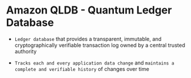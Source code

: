# Amazon QLDB - Quantum Ledger Database

- `Ledger database` that provides a transparent, immutable, and cryptographically verifiable transaction log owned by a central trusted authority

- `Tracks each and every application data change` and `maintains a complete and verifiable history` of changes over time
